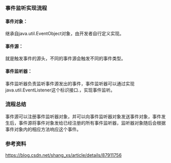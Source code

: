 ### 事件监听实现流程
#### 事件对象：
继承自java.util.EventObject对象，由开发者自行定义实现。

#### 事件源：
就是触发事件的源头，不同的事件源会触发不同的事件类型。

#### 事件监听器：
事件监听器负责监听事件源发出的事件，事件监听器可以通过实现java.util.EventListener这个标识接口.，实现事件监听。

### 流程总结
事件源可以注册事件监听器对象，并可以向事件监听器对象发送事件对象，事件发生后，事件源将事件对象发给已经注册的所有事件监听器，监听器对象随后会根据事件对象内的相应方法响应这个事件。

### 参考资料
https://blog.csdn.net/shang_xs/article/details/87911756